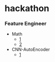 # hackathon


### Feature Engineer
- Math
  - [1](https://alphascientist.com/feature_engineering.html)
  - [2](https://towardsdatascience.com/aifortrading-2edd6fac689d)
- CNN-AutoEncoder
  - [1](https://blog.keras.io/building-autoencoders-in-keras.html)
